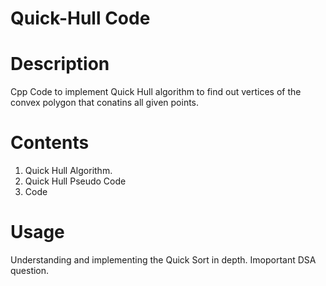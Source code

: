 # Quick-Hull Code

# Description
Cpp Code to implement Quick Hull algorithm to find out vertices of the convex polygon that conatins all given points.

# Contents
1. Quick Hull Algorithm.
2. Quick Hull Pseudo Code
3. Code 

# Usage
Understanding and implementing the Quick Sort in depth.
Imoportant DSA question.


